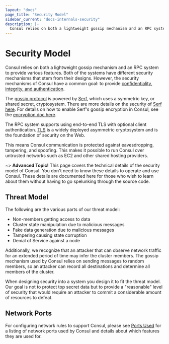 ```yaml
---
layout: "docs"
page_title: "Security Model"
sidebar_current: "docs-internals-security"
description: |-
  Consul relies on both a lightweight gossip mechanism and an RPC system to provide various features. Both of the systems have different security mechanisms that stem from their designs. However, the security mechanisms of Consul have a common goal: to provide confidentiality, integrity, and authentication.
---
```


# Security Model

Consul relies on both a lightweight gossip mechanism and an RPC system
to provide various features. Both of the systems have different security
mechanisms that stem from their designs. However, the security mechanisms
of Consul have a common goal: to provide
[confidentiality, integrity, and authentication](https://en.wikipedia.org/wiki/Information_security).

The [gossip protocol](/docs/internals/gossip.html) is powered by [Serf](https://www.serfdom.io/),
which uses a symmetric key, or shared secret, cryptosystem. There are more
details on the security of [Serf here](https://www.serfdom.io/docs/internals/security.html).
For details on how to enable Serf's gossip encryption in Consul, see the
[encryption doc here](/docs/agent/encryption.html).

The RPC system supports using end-to-end TLS with optional client authentication.
[TLS](https://en.wikipedia.org/wiki/Transport_Layer_Security) is a widely deployed asymmetric
cryptosystem and is the foundation of security on the Web.

This means Consul communication is protected against eavesdropping, tampering,
and spoofing. This makes it possible to run Consul over untrusted networks such
as EC2 and other shared hosting providers.

~> **Advanced Topic!** This page covers the technical details of
the security model of Consul. You don't need to know these details to
operate and use Consul. These details are documented here for those who wish
to learn about them without having to go spelunking through the source code.

## Threat Model

The following are the various parts of our threat model:

* Non-members getting access to data
* Cluster state manipulation due to malicious messages
* Fake data generation due to malicious messages
* Tampering causing state corruption
* Denial of Service against a node

Additionally, we recognize that an attacker that can observe network
traffic for an extended period of time may infer the cluster members.
The gossip mechanism used by Consul relies on sending messages to random
members, so an attacker can record all destinations and determine all
members of the cluster.

When designing security into a system you design it to fit the threat model.
Our goal is not to protect top secret data but to provide a "reasonable"
level of security that would require an attacker to commit a considerable
amount of resources to defeat.

## Network Ports

For configuring network rules to support Consul, please see [Ports Used](/docs/agent/options.html#ports)
for a listing of network ports used by Consul and details about which features
they are used for.
